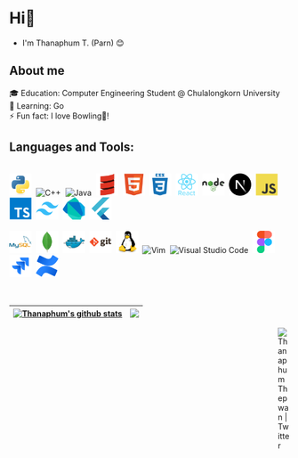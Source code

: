 # Hi👋
- I'm Thanaphum T. (Parn) 😊

## About me
<div>
🎓 Education: Computer Engineering Student @ Chulalongkorn University
<br/>
🌱 Learning: Go
<br/>
⚡ Fun fact: I love Bowling🎳!
</div>

## Languages and Tools:
<br/>
<div>
<img alt="Python" width="40px" height="40px" src="https://github.com/devicons/devicon/blob/master/icons/python/python-original.svg" title="Python"/>&nbsp; 
<img alt="C++" width="40px" height="40px" src="https://github.com/isocpp/logos/blob/master/cpp_logo.svg" />&nbsp;
<img alt="Java" width="40px" height="40px" src="https://github.com/abranhe/programming-languages-logos/blob/master/src/java/java.svg" />&nbsp;
<img alt="Scala" width="40px" height="40px" src="https://github.com/devicons/devicon/blob/master/icons/scala/scala-original.svg" />&nbsp;
<img src="https://github.com/devicons/devicon/blob/master/icons/html5/html5-original.svg" title="HTML5" alt="HTML" width="40" height="40"/>&nbsp;
<img src="https://github.com/devicons/devicon/blob/master/icons/css3/css3-plain-wordmark.svg"  title="CSS3" alt="CSS" width="40" height="40"/>&nbsp;
<img src="https://github.com/devicons/devicon/blob/master/icons/react/react-original-wordmark.svg" title="React" alt="React" width="40" height="40"/>&nbsp;
<img src="https://github.com/devicons/devicon/blob/master/icons/nodejs/nodejs-original-wordmark.svg" title="NodeJS" alt="NodeJS" width="40" height="40"/>&nbsp;
<img src="https://github.com/devicons/devicon/blob/master/icons/nextjs/nextjs-original.svg" title="NextJS" alt="NextJs" width="40" height="40"/>&nbsp;
<img src="https://github.com/devicons/devicon/blob/master/icons/javascript/javascript-original.svg" title="JavaScript" alt="JavaScript" width="40" height="40"/>&nbsp;
<img src="https://github.com/devicons/devicon/blob/master/icons/typescript/typescript-plain.svg" title="TypeScript" alt="TypeScript" width="40" height="40"/>&nbsp;
<img src="https://github.com/devicons/devicon/blob/master/icons/tailwindcss/tailwindcss-original.svg" title="Tailwind" alt="Tailwind" width="40" height="40"/>&nbsp;
<img src="https://github.com/devicons/devicon/blob/master/icons/dart/dart-original.svg" title="Dart" alt="Dart" width="40" height="40"/>&nbsp;
<img src="https://github.com/devicons/devicon/blob/master/icons/flutter/flutter-original.svg" title="Flutter" alt="Flutter" width="40" height="40"/>&nbsp;
</div>
<br/>
<div>
<img src="https://github.com/devicons/devicon/blob/master/icons/mysql/mysql-original-wordmark.svg" title="MySQL"  alt="MySQL" width="40" height="40"/>&nbsp;
<img src="https://github.com/devicons/devicon/blob/master/icons/mongodb/mongodb-original.svg" title="mongodb"  alt="mongodb" width="40" height="40"/>&nbsp;
<img src="https://github.com/devicons/devicon/blob/master/icons/docker/docker-original.svg" title="Docker" alt="Docker" width="40" height="40"/>&nbsp;
<img src="https://github.com/devicons/devicon/blob/master/icons/git/git-original-wordmark.svg" title="Git" alt="Git" width="40" height="40"/>&nbsp;
<img src="https://github.com/devicons/devicon/blob/master/icons/linux/linux-original.svg" title="Linux" alt="Linux" width="40" height="40"/>&nbsp;
<img alt="Vim" width="40px" height="40px" src="https://upload.wikimedia.org/wikipedia/commons/9/9f/Vimlogo.svg" />&nbsp;
<img alt="Visual Studio Code" width="40px" height="40px" src="https://img.icons8.com/color/48/000000/visual-studio-code-2019.png" />&nbsp;
<img alt="Figma" width="40px" height="40px" src="https://github.com/devicons/devicon/blob/master/icons/figma/figma-original.svg" />&nbsp;
<img alt="Jira" width="40px" height="40px" src="https://github.com/devicons/devicon/blob/master/icons/jira/jira-original.svg" />&nbsp;
<img alt="Confluence" width="40px" height="40px" src="https://github.com/devicons/devicon/blob/master/icons/confluence/confluence-original.svg" />&nbsp;
</div>
<br />

<br />

| <a href="https://github.com/anuraghazra/github-readme-stats"><img align="center" src="https://github-readme-stats.vercel.app/api?username=parnthana&show_icons=true&include_all_commits=true&theme=buefy&hide_border=true" alt="Thanaphum's github stats" /></a> | <a href="https://github.com/anuraghazra/github-readme-stats"><img align="center" src="https://github-readme-stats.vercel.app/api/top-langs/?username=parnthana&layout=compact&theme=buefy&hide_border=true" /></a> |
| ------------- | ------------- |

<a href="https://twitter.com/tnptw_">
  <img align="right" alt="Thanaphum Thepwan | Twitter" width="21px" src="https://raw.githubusercontent.com/anuraghazra/anuraghazra/master/assets/twitter.svg" />
</a>
